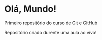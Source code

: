 # Olá, Mundo!
 Primeiro repositório do curso de Git e GitHub

 Repositório criado durente uma aula ao vivo!
